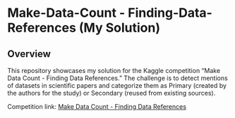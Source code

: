 # Make-Data-Count - Finding-Data-References (My Solution)

## Overview
This repository showcases my solution for the Kaggle competition “Make Data Count - Finding Data References.” The challenge is to detect mentions of datasets in scientific papers and categorize them as Primary (created by the authors for the study) or Secondary (reused from existing sources).

Competition link: [Make Data Count - Finding Data References](https://www.kaggle.com/competitions/make-data-count-finding-data-references/overview)
